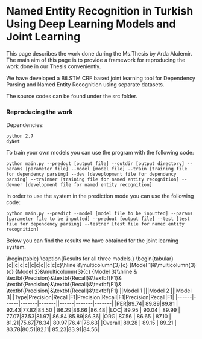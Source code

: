 # Named Entity Recognition in Turkish Using Deep Learning Models and Joint Learning

This page describes the work done during the Ms.Thesis by Arda Akdemir. The main aim of this page is to provide a framework for reproducing the work done in our Thesis conveniently. 

We have developed a BiLSTM CRF based joint learning tool for Dependency Parsing and Named Entity Recognition using separate datasets.


The source codes can be found under the src folder.

### Reproducing the work

Dependencies:

```
python 2.7
dyNet
```

To train your own models you can use the program with the following code:

```
python main.py --predout [output file] --outdir [output directory] --params [parameter file] --model [model file] --train [training file for dependency parsing] --dev [deveplopment file for dependency parsing] --trainner [training file for named entity recognition] --devner [development file for named entity recognition] 
```

In order to use the system in the prediction mode you can use the following code:

```
python main.py --predict --model [model file to be inputted] --params [parameter file to be inputted] --predout [output file] --test [test file for dependency parsing] --testner [test file for named entity recognition]
```

Below you can find the results we have obtained for the joint learning system. 

\begin{table}
\caption{Results for all three models.}
\begin{tabular}{c||c|c|c||c|c|c||c|c|c}\hline
 &\multicolumn{3}{c} {Model 1}&\multicolumn{3}{c} {Model 2}&\multicolumn{3}{c} {Model 3}\\\hline
 & \textbf{Precision}&\textbf{Recall}&\textbf{F1}& \textbf{Precision}&\textbf{Recall}&\textbf{F1}& \textbf{Precision}&\textbf{Recall}&\textbf{F1}
||Model 1 |||Model 2 |||Model 3|
|Type|Precision|Recall|F1|Precision|Recall|F1|Precision|Recall|F1|
|------|------|-------|-------||------|-------|-------|
|PER|89.74| 89.89|89.81 | 92.43|77.82|84.50 | 86.29|86.66 |86.48|
|LOC|  89.95 | 90.04 | 89.99 | 77.07|87.53|81.97| 86.84|85.89|86.36|
|ORG| 87.56 | 86.65 | 87.10 | 81.21|75.67|78.34| 80.97|76.41|78.63|
|Overall|  89.28 | 89.15 | 89.21 | 83.78|80.51|82.11| 85.23|83.91|84.56|




